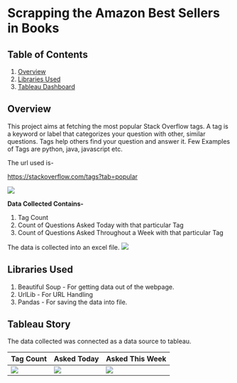 # Scrapping the Amazon Best Sellers in Books

## Table of Contents

1. [Overview](#overview)
2. [Libraries Used](#libraries-used)
3. [Tableau Dashboard](#tableau-story)

## Overview

This project aims at fetching the most popular Stack Overflow tags. A tag is a keyword or label that categorizes your question with other, 
similar questions. Tags help others find your question and answer it. Few Examples of Tags are python, java, javascript etc.

The url used is- 

https://stackoverflow.com/tags?tab=popular

![](https://github.com/Shruti8196/Web-Scrapping-Projects/blob/master/Stack_Overflow_Pop_Tags/SO_Site.jpg)


**Data Collected Contains-**

1. Tag Count
2. Count of Questions Asked Today with that particular Tag
3. Count of Questions Asked Throughout a Week with that particular Tag

The data is collected into an excel file.
![](https://github.com/Shruti8196/Web-Scrapping-Projects/blob/master/Stack_Overflow_Pop_Tags/Excel_Data.jpg)

## Libraries Used

1. Beautiful Soup - For getting data out of the webpage.
2. UrlLib - For URL Handling
3. Pandas - For saving the data into file.

## Tableau Story

The data collected was connected as a data source to tableau.

Tag Count | Asked Today | Asked This Week
--------- | ----------- | ---------------
![](https://github.com/Shruti8196/Web-Scrapping-Projects/blob/master/Stack_Overflow_Pop_Tags/Top%2010%20Highest%20Tag%20Counts(Tableau%20Story).jpg) | ![](https://github.com/Shruti8196/Web-Scrapping-Projects/blob/master/Stack_Overflow_Pop_Tags/Top%2010%20Tags%20of%20the%20Day(Tableau%20Story).jpg) | ![](https://github.com/Shruti8196/Web-Scrapping-Projects/blob/master/Stack_Overflow_Pop_Tags/Top%2010%20Tags%20of%20the%20Week(Tableau%20Story).jpg)
